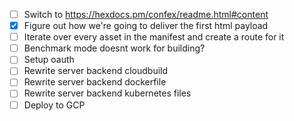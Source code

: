   - [ ] Switch to https://hexdocs.pm/confex/readme.html#content
  - [x] Figure out how we're going to deliver the first html payload
  - [ ] Iterate over every asset in the manifest and create a route for it
  - [ ] Benchmark mode doesnt work for building?
  - [ ] Setup oauth
  - [ ] Rewrite server backend cloudbuild
  - [ ] Rewrite server backend dockerfile
  - [ ] Rewrite server backend kubernetes files
  - [ ] Deploy to GCP
